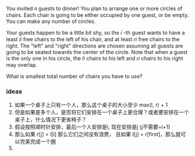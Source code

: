 You invited 𝑛
guests to dinner! You plan to arrange one or more circles of chairs. Each chair is going to be either occupied by one
guest, or be empty. You can make any number of circles.

Your guests happen to be a little bit shy, so the 𝑖
-th guest wants to have a least 𝑙𝑖
free chairs to the left of his chair, and at least 𝑟𝑖
free chairs to the right. The "left" and "right" directions are chosen assuming all guests are going to be seated
towards the center of the circle. Note that when a guest is the only one in his circle, the 𝑙𝑖
chairs to his left and 𝑟𝑖
chairs to his right may overlap.

What is smallest total number of chairs you have to use?

### ideas

1. 如果一个桌子上只有一个人，那么这个桌子的大小至少 max(l, r) + 1
2. 但是如果是多个人，是否将它们安排在一个桌子上更合理？或者要安排在一个桌子上，什么情况下更省椅子？
3. 假设按照顺时针安排，最后一个人安排是i, 现在安排是j (j不需要=i+1)
4. 那么如果 r[j] = l[i] 那么它们之间没有浪费， 且如果 l[j] = r[first]，那么就可以完美完成一个圈
5. 